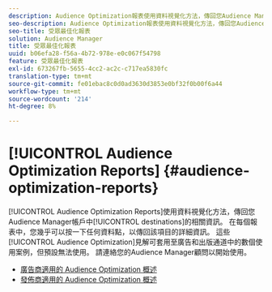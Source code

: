 ```yaml
---
description: Audience Optimization報表使用資料視覺化方法，傳回您Audience Manager帳戶中目標的資訊。 在每個報表中，您幾乎可以按一下任何資料點，以傳回該項目的詳細資訊。 這些Audience Optimization見解可套用至廣告和出版通道中的數個使用案例，但預設無法使用。 請連絡您的Audience Manager顧問以開始使用。
seo-description: Audience Optimization報表使用資料視覺化方法，傳回您Audience Manager帳戶中目標的資訊。 在每個報表中，您幾乎可以按一下任何資料點，以傳回該項目的詳細資訊。 這些Audience Optimization見解可套用至廣告和出版通道中的數個使用案例，但預設無法使用。 請連絡您的Audience Manager顧問以開始使用。
seo-title: 受眾最佳化報表
solution: Audience Manager
title: 受眾最佳化報表
uuid: b06efa28-f56a-4b72-978e-e0c067f54798
feature: 受眾最佳化報表
exl-id: 673267fb-5655-4cc2-ac2c-c717ea5830fc
translation-type: tm+mt
source-git-commit: fe01ebac8c0d0ad3630d3853e0bf32f0b00f6a44
workflow-type: tm+mt
source-wordcount: '214'
ht-degree: 8%

---
```


# [!UICONTROL Audience Optimization Reports] {#audience-optimization-reports}

[!UICONTROL Audience Optimization Reports]使用資料視覺化方法，傳回您Audience Manager帳戶中[!UICONTROL destinations]的相關資訊。 在每個報表中，您幾乎可以按一下任何資料點，以傳回該項目的詳細資訊。 這些[!UICONTROL Audience Optimization]見解可套用至廣告和出版通道中的數個使用案例，但預設無法使用。 請連絡您的Audience Manager顧問以開始使用。

+ [廣告商適用的 Audience Optimization 概述](aor-advertisers/aor-advertisers.md)
+ [發佈商適用的 Audience Optimization 概述](aor-publishers/aor-publishers.md)
